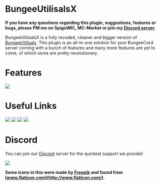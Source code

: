 # BungeeUtilisalsX

**If you have any questions regarding this plugin, suggestions, features or bugs, please PM me on SpigotMC, MC-Market or
join my [Discord server](https://discord.endoy.dev/).**

BungeeUtilisalsX is a fully recoded, cleaner and bigger version
of [BungeeUtilisals](https://www.spigotmc.org/resources/bungeeutilisals.7865/). This plugin is an all-in-one solution
for your BungeeCord server coming with a bunch of features and many more features are yet to come, of which some are
pretty revolutionary.

# Features

![](https://i.imgur.com/W0wxhWk.png)

# Useful Links

[![](https://i.imgur.com/4QxyURe.png)](https://discord.endoy.dev/)
[![](https://i.imgur.com/l7ys9OG.png)](https://docs.endoy.dev/BungeeUtilisalsX/#/)
[![](https://i.imgur.com/krx1GRR.png)](https://docs.endoy.dev/BungeeUtilisalsX/#/commands)
[![](https://i.imgur.com/oBrmVB8.png)](https://docs.endoy.dev/BungeeUtilisalsX/#/faq)

# Discord

You can join our [Discord](https://discord.endoy.dev) server for the quickest support we provide!

![](https://bstats.org/signatures/bungeecord/BungeeUtilisalsX.svg)

**Some icons in this were made by [Freepik](https://www.freepik.com/home) and found
from [www.flaticon.com](http://www.flaticon.com/).**

